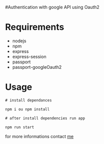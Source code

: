 #Authentication with google API using Oauth2

# Requirements

- nodejs
- npm
- express
- express-session
- passport
- passport-googleOauth2

# Usage

```cmd
# install dependances

npm i ou npm install

# after install dependencies run app

npm run start
```

for more informations contact [me](mailto:mtchokos@gmail.com)
